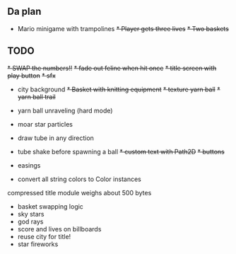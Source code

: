 ## Da plan

* Mario minigame with trampolines
~~* Player gets three lives~~
~~* Two baskets~~

## TODO

~~* SWAP the numbers!!~~
~~* fade out feline when hit once~~
~~* title screen with play button~~
~~* sfx~~
* city background
~~* Basket with knitting equipment~~
~~* texture yarn ball~~
~~* yarn ball trail~~
* yarn ball unraveling (hard mode)

* moar star particles
* draw tube in any direction
* tube shake before spawning a ball
~~* custom text with Path2D~~
~~* buttons~~

* easings
* convert all string colors to Color instances

compressed title module weighs about 500 bytes

* basket swapping logic
* sky stars
* god rays
* score and lives on billboards
* reuse city for title!
* star fireworks
